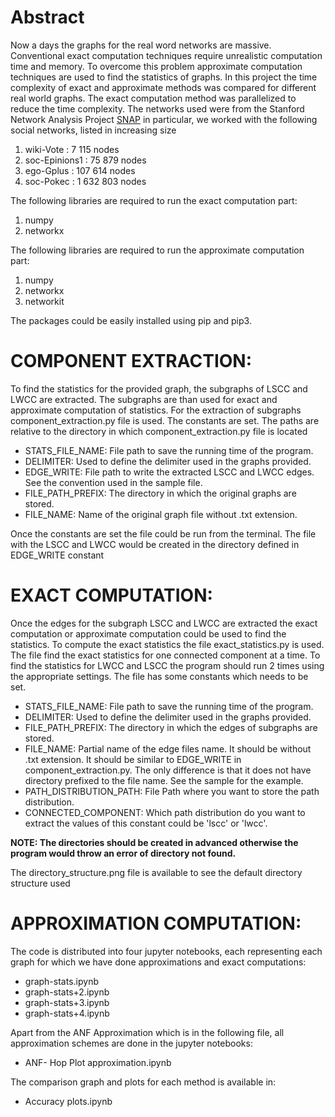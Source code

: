 
# Abstract

Now a days the graphs for the real word networks are massive. Conventional exact computation techniques require unrealistic computation time and memory. To overcome this problem approximate computation techniques are used to find the statistics of graphs. In this project the time complexity of exact and approximate methods was compared for different real world graphs. The exact computation method was parallelized to reduce the time complexity.
The networks used were from the Stanford Network Analysis Project [SNAP](http://snap.stanford.edu/data/index.html)
in particular, we worked with the following social networks, listed in increasing size

1. wiki-Vote : 7 115 nodes
2. soc-Epinions1 : 75 879 nodes
3. ego-Gplus : 107 614 nodes
4. soc-Pokec : 1 632 803 nodes

The following libraries are required to run the exact computation part:
1. numpy
2. networkx

The following libraries are required to run the approximate computation part:
1. numpy
2. networkx
3. networkit

The packages could be easily installed using pip and pip3.

# COMPONENT EXTRACTION: 

To find the statistics for the provided graph, the subgraphs of LSCC and LWCC are extracted. The subgraphs are than used for exact and approximate computation of statistics.
For the extraction of subgraphs component_extraction.py file is used. The constants are set. The paths are relative to the directory in which component_extraction.py file is located


* STATS_FILE_NAME:	File path to save the running time of the program.
* DELIMITER:		Used to define the delimiter used in the graphs provided.
* EDGE_WRITE:		File path to write the extracted LSCC and LWCC edges. See the convention used in the sample file.
* FILE_PATH_PREFIX:	The directory in which the original graphs are stored.
* FILE_NAME:		Name of the original graph file without .txt extension.

Once the constants are set the file could be run from the terminal. The file with the LSCC and LWCC would be created in the directory defined in EDGE_WRITE constant

# EXACT COMPUTATION:

Once the edges for the subgraph LSCC and LWCC are extracted the exact computation or approximate computation could be used to find the statistics.
To compute the exact statistics the file exact_statistics.py is used. The file find the exact statistics for one connected component at a time. To find the statistics for LWCC and LSCC the program should run 2 times using the appropriate settings. The file has some constants which needs to be set.

* STATS_FILE_NAME:	File path to save the running time of the program.
* DELIMITER:		Used to define the delimiter used in the graphs provided.
* FILE_PATH_PREFIX:	The directory in which the edges of subgraphs are stored.
* FILE_NAME:		Partial name of the edge files name. It should be without .txt extension. It should be similar to EDGE_WRITE in component_extraction.py. The only difference is that it does not have directory prefixed to the file name. See the sample for the example.
* PATH_DISTRIBUTION_PATH:	File Path where you want to store the path distribution.
* CONNECTED_COMPONENT:	Which path distribution do you want to extract the values of this constant could be 'lscc' or 'lwcc'.

**NOTE: The directories should be created in advanced otherwise the program would throw an error of directory not found.**

The directory_structure.png file is available to see the default directory structure used

# APPROXIMATION COMPUTATION:

The code is distributed into four jupyter notebooks, each representing each graph for which we have done approximations and exact computations:

* graph-stats.ipynb
* graph-stats+2.ipynb
* graph-stats+3.ipynb
* graph-stats+4.ipynb

Apart from the ANF Approximation which is in the following file, all approximation schemes are done in the jupyter notebooks:

* ANF- Hop Plot approximation.ipynb

The comparison graph and plots for each method is available in:

* Accuracy plots.ipynb

